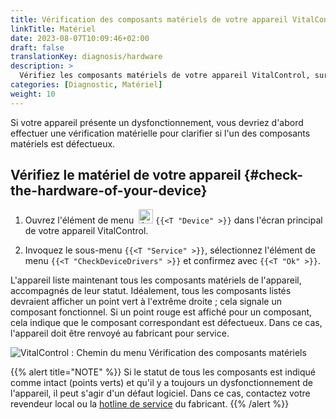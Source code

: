 ```yaml
---
title: Vérification des composants matériels de votre appareil VitalControl
linkTitle: Matériel
date: 2023-08-07T10:09:46+02:00
draft: false
translationKey: diagnosis/hardware
description: >
  Vérifiez les composants matériels de votre appareil VitalControl, surtout si vous suspectez un défaut matériel.
categories: [Diagnostic, Matériel]
weight: 10
---
```

Si votre appareil présente un dysfonctionnement, vous devriez d'abord effectuer une vérification matérielle pour clarifier si l'un des composants matériels est défectueux.

## Vérifiez le matériel de votre appareil {#check-the-hardware-of-your-device}

1. Ouvrez l'élément de menu &nbsp;<img src="/icons/device.svg" width="23" align="bottom" alt="Appareil" /> `{{<T "Device" >}}` dans l'écran principal de votre appareil VitalControl.

1. Invoquez le sous-menu `{{<T "Service" >}}`, sélectionnez l'élément de menu `{{<T "CheckDeviceDrivers" >}}` et confirmez avec `{{<T "Ok" >}}`.

L'appareil liste maintenant tous les composants matériels de l'appareil, accompagnés de leur statut. Idéalement, tous les composants listés devraient afficher un point vert à l'extrême droite ; cela signale un composant fonctionnel. Si un point rouge est affiché pour un composant, cela indique que le composant correspondant est défectueux. Dans ce cas, l'appareil doit être renvoyé au fabricant pour service.

   ![VitalControl : Chemin du menu Vérification des composants matériels](../images/device-check.png "Vérification du matériel")

{{% alert title="NOTE" %}}
Si le statut de tous les composants est indiqué comme intact (points verts) et qu'il y a toujours un dysfonctionnement de l'appareil, il peut s'agir d'un défaut logiciel. Dans ce cas, contactez votre revendeur local ou la [hotline de service](https://www.urbanonline.de/fr/contact) du fabricant.
{{% /alert %}}
